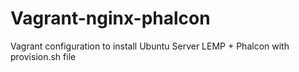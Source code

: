 # Vagrant-nginx-phalcon
Vagrant configuration to install Ubuntu Server LEMP + Phalcon with provision.sh file
